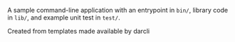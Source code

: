 A sample command-line application with an entrypoint in `bin/`, library code
in `lib/`, and example unit test in `test/`.

Created from templates made available by darcli
